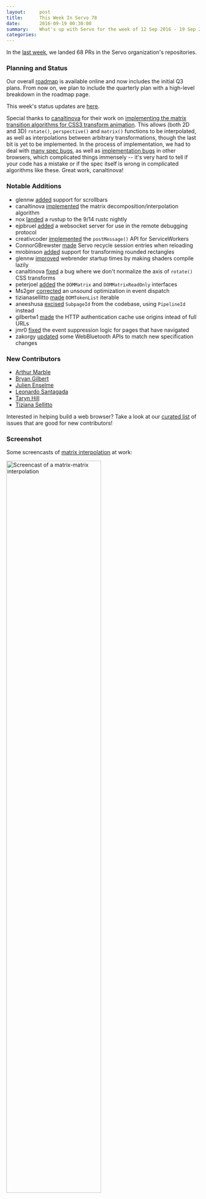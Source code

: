 ```yaml
---
layout:     post
title:      This Week In Servo 78
date:       2016-09-19 00:30:00
summary:    What's up with Servo for the week of 12 Sep 2016 - 19 Sep 2016
categories:
---
```


In the [last week](https://github.com/pulls?page=1&q=is%3Apr+is%3Amerged+closed%3A2016-09-12..2016-09-19+user%3Aservo), we landed 68 PRs in the Servo organization's repositories.

### Planning and Status

Our overall [roadmap](https://github.com/servo/servo/wiki/Roadmap) is available online and now includes the initial Q3 plans. From now on, we plan to include the quarterly plan with a high-level breakdown in the roadmap page.

This week's status updates are [here](http://statusupdates.dev.mozaws.net/project/servo).

Special thanks to [canaltinova](https://github.com/canaltinova) for their work on
[implementing the matrix transition algorithms for CSS3 transform animation](https://github.com/servo/servo/pull/13188).
This allows (both 2D and 3D) `rotate()`, `perspective()` and `matrix()` functions to be
interpolated, as well as interpolations between arbitrary transformations, though the last bit is
yet to be implemented. In the process of implementation, we had to deal with
[many spec bugs](https://github.com/w3c/csswg-drafts/issues/483),
as well as [implementation bugs](https://bugzilla.mozilla.org/show_bug.cgi?id=1303037)
in other browsers, which complicated things immensely -- it's very hard to tell if your code
has a mistake or if the spec itself is wrong in complicated algorithms like these. Great work, canaltinova!

### Notable Additions
 - glennw [added](https://github.com/servo/webrender/pull/397) support for scrollbars
 - canaltinova [implemented](https://github.com/servo/servo/pull/13188) the matrix decomposition/interpolation algorithm
 - nox [landed](https://github.com/servo/servo/pull/13278) a rustup to the 9/14 rustc nightly
 - ejpbruel [added](https://github.com/servo/servo/pull/13204) a websocket server for use in the remote debugging protocol
 - creativcoder [implemented](https://github.com/servo/servo/pull/12910) the `postMessage()` API for ServiceWorkers
 - ConnorGBrewster [made](https://github.com/servo/servo/pull/13167) Servo recycle session entries when reloading
 - mrobinson [added](https://github.com/servo/webrender/pull/399) support for transforming rounded rectangles
 - glennw [improved](https://github.com/servo/webrender/pull/409) webrender startup times by making shaders compile lazily
 - canaltinova [fixed](https://github.com/servo/servo/pull/13275) a bug where we don't normalize the axis of `rotate()` CSS transforms
 - peterjoel [added](https://github.com/servo/servo/pull/12202) the `DOMMatrix` and `DOMMatrixReadOnly` interfaces
 - Ms2ger [corrected](https://github.com/servo/servo/pull/13245) an unsound optimization in event dispatch
 - tizianasellitto [made](https://github.com/servo/servo/pull/13280) `DOMTokenList` iterable
 - aneeshusa [excised](https://github.com/servo/servo/pull/11698) `SubpageId` from the codebase, using `PipelineId` instead
 - gilbertw1 [made](https://github.com/servo/servo/pull/13281) the HTTP authentication cache use origins intead of full URLs
 - jmr0 [fixed](https://github.com/servo/servo/pull/13227) the event suppression logic for pages that have navigated
 - zakorgy [updated](https://github.com/servo/servo/pull/13184) some WebBluetooth APIs to match new specification changes

### New Contributors

 - [Arthur Marble](http://github.com/bubbles231)
 - [Bryan Gilbert](http://github.com/gilbertw1)
 - [Julien Enselme](http://github.com/Jenselme)
 - [Leonardo Santagada](http://github.com/santagada)
 - [Taryn Hill](http://github.com/Phrohdoh)
 - [Tiziana Sellitto](http://github.com/tizianasellitto)

Interested in helping build a web browser? Take a look at our [curated list](https://starters.servo.org/) of issues that are good for new contributors!

### Screenshot

Some screencasts of [matrix interpolation](https://github.com/servo/servo/pull/13188) at work:

<img src="{{ site.url }}/img/blog/transform-transition-single.gif" title="Screencast of a matrix-matrix interpolation" width="70%" height="70%"/>

This one shows all the basic transformations together
(running a tweaked version of [this page](https://mozdevs.github.io/servo-experiments/experiments/test-transformations/).
The 3d rotate, perspective, and matrix transformation were enabled by the recent change.

<video src="{{ site.url }}/img/blog/transform-transition-many.webm" width="70%" height="70%" controls></video>


Servo's [new scrollbars](https://github.com/servo/webrender/pull/397)!

<img src="{{ site.url }}/img/blog/scroll-overlay.png" title="Screencast of a matrix-matrix interpolation" width="70%" height="70%"/>

